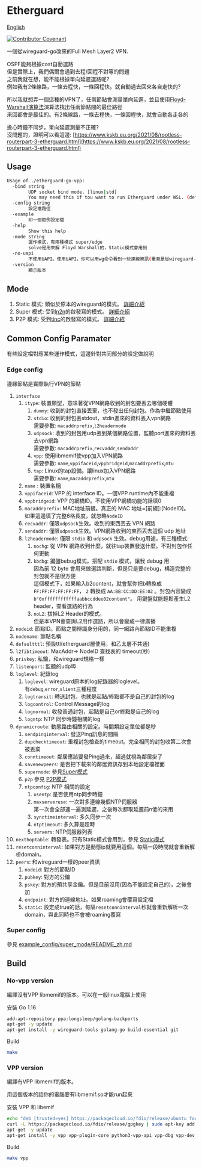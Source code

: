 
# Etherguard

[English](README.md)

[![Contributor Covenant](https://img.shields.io/badge/Contributor%20Covenant-2.1-4baaaa.svg)](code_of_conduct.md)

一個從wireguard-go改來的Full Mesh Layer2 VPN.  

OSPF能夠根據cost自動選路  
但是實際上，我們偶爾會遇到去程/回程不對等的問題  
之前我就在想，能不能根據單向延遲選路呢?  
例如我有2條線路，一條去程快，一條回程快。就自動過去回來各自走快的?  

所以我就想弄一個這種的VPN了，任兩節點會測量單向延遲，並且使用[Floyd-Warshall演算法](https://zh.wikipedia.org/zh-tw/Floyd-Warshall算法)演算法找出任兩節點間的最佳路徑  
來回都會是最佳的。有2條線路，一條去程快，一條回程快，就會自動各走各的

擔心時鐘不同步，單向延遲測量不正確?  
沒問題的，證明可以看這邊: [https://www.kskb.eu.org/2021/08/rootless-routerpart-3-etherguard.html](https://www.kskb.eu.org/2021/08/rootless-routerpart-3-etherguard.html)

## Usage

```bash
Usage of ./etherguard-go-vpp:
  -bind string
        UDP socket bind mode. [linux|std]
        You may need this if tou want to run Etherguard under WSL. (default "linux")
  -config string
        設定檔路徑
  -example
        印一個範例設定檔
  -help
        Show this help
  -mode string
        運作模式，有兩種模式 super/edge
        solve是用來解 Floyd Warshall的，Static模式會用到
  -no-uapi
        不使用UAPI。使用UAPI，你可以用wg命令看到一些連線資訊(畢竟是從wireguard-go改的)
  -version
        顯示版本
```

## Mode

1. Static 模式: 類似於原本的wireguard的模式。 [詳細介紹](example_config/static_mode/README_zh.md)
2. Super 模式: 受到[n2n](https://github.com/ntop/n2n)的啟發寫的模式。 [詳細介紹](example_config/super_mode/README_zh.md)
3. P2P 模式: 受到[tinc](https://github.com/gsliepen/tinc)的啟發寫的模式。 [詳細介紹](example_config/p2p_mode/README_zh.md)

## Common Config Paramater

有些設定檔對應某些運作模式，這邊針對共同部分的設定做說明

### Edge config

邊緣節點是實際執行VPN的節點

1. `interface`
    1. `itype`: 裝置類型，意味著從VPN網路收到的封包要丟去哪個硬體
        1. `dummy`: 收到的封包直接丟棄，也不發出任何封包。作為中繼節點使用
        2. `stdio`: 收到的封包丟stdout，stdin進來的資料丟入vpn網路  
           需要參數: `macaddrprefix`,`l2headermode`
        3. `udpsock`: 收到的封包用udp丟到某個網路位置，監聽port進來的資料丟去vpn網路  
           需要參數: `macaddrprefix`,`recvaddr`,`sendaddr`
        4. `vpp`: 使用libmemif使vpp加入VPN網路  
           需要參數: `name`,`vppifaceid`,`vppbridgeid`,`macaddrprefix`,`mtu`
        5. `tap`: Linux的tap設備。讓linux加入VPN網路  
           需要參數: `name`,`macaddrprefix`,`mtu`
    2. `name` : 裝置名稱
    3. `vppifaceid`: VPP 的 interface ID。一個VPP runtime內不能重複
    4. `vppbridgeid`: VPP 的網橋ID。不使用VPP網橋功能的話填0
    5. `macaddrprefix`: MAC地址前綴。真正的 MAC 地址=[前綴]:[NodeID]。  
                        如果這邊填了完整6格長度，就忽略`NodeID`
    6. `recvaddr`: 僅限`udpsock`生效。收到的東西丟去 VPN 網路
    7. `sendaddr`: 僅限`udpsock`生效。VPN網路收到的東西丟去這個 udp 地址
    8. `l2headermode`: 僅限 `stdio` 和 `udpsock` 生效。debug用途，有三種模式:
        1. `nochg`: 從 VPN 網路收到什麼，就往tap裝置發送什麼。不對封包作任何更動
        2. `kbdbg`: 鍵盤bebug模式。搭配 `stdio` 模式，讓我 debug 用  
            因為前 12 byte 會用來做選路判斷，但是只是要debug，構造完整的封包就不是很方便  
            這個模式下，如果輸入b2content，就會幫你把b轉換成`FF:FF:FF:FF:FF:FF`， `2` 轉換成 `AA:BB:CC:DD:EE:02` 。封包內容變成 `b"0xffffffffffffaabbccddee02content"`。
            用鍵盤就能輕鬆產生L2 header，查看選路的行為
        3. `noL2`: 拔掉L2 Header的模式。  
           但是本VPN會查詢L2用作選路，所以會變成一律廣播
2. `nodeid`: 節點ID。節點之間辨識身分用的，同一網路內節點ID不能重複
3. `nodename`: 節點名稱
4. `defaultttl`: 預設ttl(etherguard層使用，和乙太層不共通)
5. `l2fibtimeout`: MacAddr-> NodeID 查找表的 timeout(秒)
5. `privkey`: 私鑰，和wireguard規格一樣
5. `listenport`: 監聽的udp埠
6. `loglevel`: 紀錄log
    1. `loglevel`: wireguard原本的log紀錄器的loglevel。  
       有`debug`,`error`,`slient`三種程度
    2. `logtransit`: 轉送封包，也就是起點/終點都不是自己的封包的log
    3. `logcontrol`: Control Message的log
    4. `lognormal`: 收發普通封包，起點是自己or終點是自己的log
    5. `logntp`: NTP 同步時鐘相關的log
7. `dynamicroute`: 動態路由相關的設定。時間類設定單位都是秒
    1. `sendpinginterval`: 發送Ping訊息的間隔
    2. `dupchecktimeout`: 重複封包檢查的timeout。完全相同的封包收第二次會被丟棄
    3. `conntimeout`: 鄰居應該要發Ping過來，超過就視為鄰居掛了
    4. `savenewpeers`: 是否把下載來的鄰居資訊存到本地設定檔裡面
    5. `supernode`: 參見[Super模式](example_config/super_mode/README_zh.md)
    6. `p2p` 參見 [P2P模式](example_config/p2p_mode/README_zh.md)
    7. `ntpconfig`: NTP 相關的設定
        1. `usentp`: 是否使用ntp同步時鐘
        2. `maxserveruse`: 一次對多連線幾個NTP伺服器  
           第一次會全部連一遍測延遲，之後每次都取延遲前n低的來用
        3. `synctimeinterval`: 多久同步一次
        4. `ntptimeout`: 多久算是超時
        5. `servers`: NTP伺服器列表
8. `nexthoptable`: 轉發表。只有Static模式會用到，參見 [Static模式](example_config/super_mode/README_zh.md)
9. `resetconninterval`: 如果對方是動態ip就要用這個。每隔一段時間就會重新解析domain。
10. `peers`: 和wireguard一樣的peer資訊
    1. `nodeid`: 對方的節點ID
    2. `pubkey`: 對方的公鑰
    3. `pskey`: 對方的預共享金鑰。但是目前沒用(因為不能設定自己的)，之後會加
    4. `endpoint`: 對方的連線地址。如果roaming會覆寫設定檔
    5. `static`: 設定成true的話，每隔`resetconninterval`秒就會重新解析一次domain，與此同時也不會被roaming覆寫

### Super config

  參見 [example_config/super_mode/README_zh.md](example_config/super_mode/README_zh.md)

## Build

### No-vpp version

編譯沒有VPP libmemif的版本。可以在一般linux電腦上使用

安裝 Go 1.16

```bash
add-apt-repository ppa:longsleep/golang-backports
apt-get -y update
apt-get install -y wireguard-tools golang-go build-essential git
```

Build

```bash
make
```

### VPP version

編譯有VPP libmemif的版本。

用這個版本的話你的電腦要有libmemif.so才能run起來

安裝 VPP 和 libemif

```bash
echo "deb [trusted=yes] https://packagecloud.io/fdio/release/ubuntu focal main" > /etc/apt/sources.list.d/99fd.io.list
curl -L https://packagecloud.io/fdio/release/gpgkey | sudo apt-key add -
apt-get -y update
apt-get install -y vpp vpp-plugin-core python3-vpp-api vpp-dbg vpp-dev libmemif libmemif-dev
```

Build

```bash
make vpp
```
